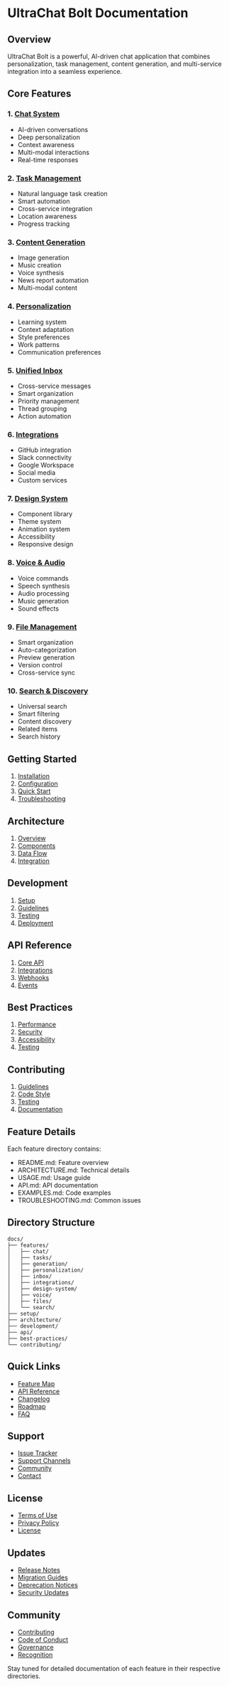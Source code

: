 # UltraChat Bolt Documentation

## Overview

UltraChat Bolt is a powerful, AI-driven chat application that combines personalization, task management, content generation, and multi-service integration into a seamless experience.

## Core Features

### 1. [Chat System](./features/chat/README.md)
- AI-driven conversations
- Deep personalization
- Context awareness
- Multi-modal interactions
- Real-time responses

### 2. [Task Management](./features/tasks/README.md)
- Natural language task creation
- Smart automation
- Cross-service integration
- Location awareness
- Progress tracking

### 3. [Content Generation](./features/generation/README.md)
- Image generation
- Music creation
- Voice synthesis
- News report automation
- Multi-modal content

### 4. [Personalization](./features/personalization/README.md)
- Learning system
- Context adaptation
- Style preferences
- Work patterns
- Communication preferences

### 5. [Unified Inbox](./features/inbox/README.md)
- Cross-service messages
- Smart organization
- Priority management
- Thread grouping
- Action automation

### 6. [Integrations](./features/integrations/README.md)
- GitHub integration
- Slack connectivity
- Google Workspace
- Social media
- Custom services

### 7. [Design System](./features/design-system/README.md)
- Component library
- Theme system
- Animation system
- Accessibility
- Responsive design

### 8. [Voice & Audio](./features/voice/README.md)
- Voice commands
- Speech synthesis
- Audio processing
- Music generation
- Sound effects

### 9. [File Management](./features/files/README.md)
- Smart organization
- Auto-categorization
- Preview generation
- Version control
- Cross-service sync

### 10. [Search & Discovery](./features/search/README.md)
- Universal search
- Smart filtering
- Content discovery
- Related items
- Search history

## Getting Started

1. [Installation](./setup/INSTALLATION.md)
2. [Configuration](./setup/CONFIGURATION.md)
3. [Quick Start](./setup/QUICKSTART.md)
4. [Troubleshooting](./setup/TROUBLESHOOTING.md)

## Architecture

1. [Overview](./architecture/OVERVIEW.md)
2. [Components](./architecture/COMPONENTS.md)
3. [Data Flow](./architecture/DATA_FLOW.md)
4. [Integration](./architecture/INTEGRATION.md)

## Development

1. [Setup](./development/SETUP.md)
2. [Guidelines](./development/GUIDELINES.md)
3. [Testing](./development/TESTING.md)
4. [Deployment](./development/DEPLOYMENT.md)

## API Reference

1. [Core API](./api/CORE.md)
2. [Integrations](./api/INTEGRATIONS.md)
3. [Webhooks](./api/WEBHOOKS.md)
4. [Events](./api/EVENTS.md)

## Best Practices

1. [Performance](./best-practices/PERFORMANCE.md)
2. [Security](./best-practices/SECURITY.md)
3. [Accessibility](./best-practices/ACCESSIBILITY.md)
4. [Testing](./best-practices/TESTING.md)

## Contributing

1. [Guidelines](./contributing/GUIDELINES.md)
2. [Code Style](./contributing/CODE_STYLE.md)
3. [Testing](./contributing/TESTING.md)
4. [Documentation](./contributing/DOCUMENTATION.md)

## Feature Details

Each feature directory contains:
- README.md: Feature overview
- ARCHITECTURE.md: Technical details
- USAGE.md: Usage guide
- API.md: API documentation
- EXAMPLES.md: Code examples
- TROUBLESHOOTING.md: Common issues

## Directory Structure

```
docs/
├── features/
│   ├── chat/
│   ├── tasks/
│   ├── generation/
│   ├── personalization/
│   ├── inbox/
│   ├── integrations/
│   ├── design-system/
│   ├── voice/
│   ├── files/
│   └── search/
├── setup/
├── architecture/
├── development/
├── api/
├── best-practices/
└── contributing/
```

## Quick Links

- [Feature Map](./FEATURE_MAP.md)
- [API Reference](./API_REFERENCE.md)
- [Changelog](./CHANGELOG.md)
- [Roadmap](./ROADMAP.md)
- [FAQ](./FAQ.md)

## Support

- [Issue Tracker](./ISSUES.md)
- [Support Channels](./SUPPORT.md)
- [Community](./COMMUNITY.md)
- [Contact](./CONTACT.md)

## License

- [Terms of Use](./TERMS.md)
- [Privacy Policy](./PRIVACY.md)
- [License](./LICENSE.md)

## Updates

- [Release Notes](./RELEASES.md)
- [Migration Guides](./MIGRATION.md)
- [Deprecation Notices](./DEPRECATION.md)
- [Security Updates](./SECURITY.md)

## Community

- [Contributing](./CONTRIBUTING.md)
- [Code of Conduct](./CODE_OF_CONDUCT.md)
- [Governance](./GOVERNANCE.md)
- [Recognition](./RECOGNITION.md)

Stay tuned for detailed documentation of each feature in their respective directories.